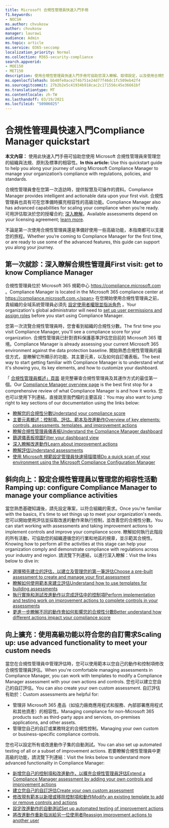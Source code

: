 ```yaml
---
title: Microsoft 合規性管理員快速入門手冊
f1.keywords:
- NOCSH
ms.author: chvukosw
author: chvukosw
manager: laurawi
audience: Admin
ms.topic: article
ms.service: O365-seccomp
localization_priority: Normal
ms.collection: M365-security-compliance
search.appverid:
- MOE150
- MET150
description: 使用合規性管理員快速入門手冊可協助您深入瞭解、取得設定，以及使用合規性管理員。
ms.openlocfilehash: bb40fe0ace2f4b751e24d77f46dc1fc509eb42f4
ms.sourcegitcommit: 27b2b2e5c41934b918cac2c171556c45e36661bf
ms.translationtype: MT
ms.contentlocale: zh-TW
ms.lasthandoff: 03/19/2021
ms.locfileid: "50906025"
---
```

# <a name="compliance-manager-quickstart"></a><span data-ttu-id="ea0f0-103">合規性管理員快速入門</span><span class="sxs-lookup"><span data-stu-id="ea0f0-103">Compliance Manager quickstart</span></span>

<span data-ttu-id="ea0f0-104">**本文內容：** 使用此快速入門手冊可協助您使用 Microsoft 合規性管理員來管理您的組織與法規、原則及標準的相容性。</span><span class="sxs-lookup"><span data-stu-id="ea0f0-104">**In this article:** Use this quickstart guide to help you along your journey of using Microsoft Compliance Manager to manage your organization’s compliance with regulations, policies, and standards.</span></span>

<span data-ttu-id="ea0f0-105">合規性管理員會在您第一次造訪時，提供智慧及可操作的資料。</span><span class="sxs-lookup"><span data-stu-id="ea0f0-105">Compliance Manager provides intelligent and actionable data upon your first visit.</span></span> <span data-ttu-id="ea0f0-106">合規性管理員也具有可在您準備時擴充相容性的高級功能。</span><span class="sxs-lookup"><span data-stu-id="ea0f0-106">Compliance Manager also has advanced capabilities for scaling your compliance when you’re ready.</span></span> <span data-ttu-id="ea0f0-107">可用評估取決於您的授權合約; [深入瞭解](/office365/servicedescriptions/microsoft-365-service-descriptions/microsoft-365-tenantlevel-services-licensing-guidance/microsoft-365-security-compliance-licensing-guidance)。</span><span class="sxs-lookup"><span data-stu-id="ea0f0-107">Available assessments depend on your licensing agreement; [learn more](/office365/servicedescriptions/microsoft-365-service-descriptions/microsoft-365-tenantlevel-services-licensing-guidance/microsoft-365-security-compliance-licensing-guidance).</span></span>

<span data-ttu-id="ea0f0-108">不論是第一次使用合規性管理員還是準備好使用一些高級功能，本指南都可以支援您的旅程。</span><span class="sxs-lookup"><span data-stu-id="ea0f0-108">Whether you’re coming to Compliance Manager for the first time, or are ready to use some of the advanced features, this guide can support you along your journey.</span></span>

## <a name="first-visit-get-to-know-compliance-manager"></a><span data-ttu-id="ea0f0-109">第一次就診：深入瞭解合規性管理員</span><span class="sxs-lookup"><span data-stu-id="ea0f0-109">First visit: get to know Compliance Manager</span></span>

<span data-ttu-id="ea0f0-110">合規性管理員位於 Microsoft 365 規範中心 https://compliance.microsoft.com 。</span><span class="sxs-lookup"><span data-stu-id="ea0f0-110">Compliance Manager is located in the Microsoft 365 compliance center at https://compliance.microsoft.com.</span></span> <span data-ttu-id="ea0f0-111">在您開始使用合規性管理員之前，貴組織的全域系統管理員必須先 [設定使用者權限並指派角色](compliance-manager-setup.md#set-user-permissions-and-assign-roles) 。</span><span class="sxs-lookup"><span data-stu-id="ea0f0-111">Your organization's global administrator will need to [set up user permissions and assign roles](compliance-manager-setup.md#set-user-permissions-and-assign-roles) before you start using Compliance Manager.</span></span>

<span data-ttu-id="ea0f0-112">您第一次流覽合規性管理員時，您會看到組織的合規性分數。</span><span class="sxs-lookup"><span data-stu-id="ea0f0-112">The first time you visit Compliance Manager, you'll see a compliance score for your organization.</span></span> <span data-ttu-id="ea0f0-113">合規性管理員已針對資料保護基準評估您目前的 Microsoft 365 環境。</span><span class="sxs-lookup"><span data-stu-id="ea0f0-113">Compliance Manager is already assessing your current Microsoft 365 environment against the data protection baseline.</span></span> <span data-ttu-id="ea0f0-114">開始熟悉合規性管理員的最佳方式，是瞭解它所顯示的功能、其主要元素，以及如何自訂儀表板。</span><span class="sxs-lookup"><span data-stu-id="ea0f0-114">The best way to start getting familiar with Compliance Manager is to understand what it's showing you, its key elements, and how to customize your dashboard.</span></span>

<span data-ttu-id="ea0f0-115">「 [合規性管理員概述」頁面](compliance-manager.md) 是完整審查合規性管理員及其運作方式的最佳第一個。</span><span class="sxs-lookup"><span data-stu-id="ea0f0-115">Our [Compliance Manager overview page](compliance-manager.md) is the best first stop for a comprehensive review of what Compliance Manager is and how it works.</span></span> <span data-ttu-id="ea0f0-116">您也可以使用下列連結，直接跳至我們檔的主要區段：</span><span class="sxs-lookup"><span data-stu-id="ea0f0-116">You may also want to jump right to key sections of our documentation using the links below:</span></span>

- [<span data-ttu-id="ea0f0-117">瞭解您的合規性分數</span><span class="sxs-lookup"><span data-stu-id="ea0f0-117">Understand your compliance score</span></span>](compliance-manager.md#understanding-your-compliance-score)
- [<span data-ttu-id="ea0f0-118">主要元素概述：控制項、評估、範本及改進動作</span><span class="sxs-lookup"><span data-stu-id="ea0f0-118">Overview of key elements: controls, assessments, templates, and improvement actions</span></span>](compliance-manager.md#key-elements-controls-assessments-templates-improvement-actions)
- [<span data-ttu-id="ea0f0-119">瞭解合規性管理員儀表板</span><span class="sxs-lookup"><span data-stu-id="ea0f0-119">Understand the Compliance Manager dashboard</span></span>](compliance-manager-setup.md#understand-the-compliance-manager-dashboard)
- [<span data-ttu-id="ea0f0-120">篩選儀表板視圖</span><span class="sxs-lookup"><span data-stu-id="ea0f0-120">Filter your dashboard view</span></span>](compliance-manager-setup.md#filtering-your-dashboard-view)
- [<span data-ttu-id="ea0f0-121">深入瞭解改進動作</span><span class="sxs-lookup"><span data-stu-id="ea0f0-121">Learn about improvement actions</span></span>](compliance-manager-setup.md#improvement-actions-page)
- [<span data-ttu-id="ea0f0-122">瞭解評估</span><span class="sxs-lookup"><span data-stu-id="ea0f0-122">Understand assessments</span></span>](compliance-manager.md#assessments)
- [<span data-ttu-id="ea0f0-123">使用 Microsoft 規範設定管理員快速掃描環境</span><span class="sxs-lookup"><span data-stu-id="ea0f0-123">Do a quick scan of your environment using the Microsoft Compliance Configuration Manager</span></span>](compliance-manager-mcca.md)

## <a name="ramping-up-configure-compliance-manager-to-manage-your-compliance-activities"></a><span data-ttu-id="ea0f0-124">斜向向上：設定合規性管理員以管理您的相容性活動</span><span class="sxs-lookup"><span data-stu-id="ea0f0-124">Ramping up: configure Compliance Manager to manage your compliance activities</span></span>

<span data-ttu-id="ea0f0-125">當您熟悉基礎知識後，請先設定專案，以符合組織的需求。</span><span class="sxs-lookup"><span data-stu-id="ea0f0-125">Once you're familiar with the basics, it's time to set things up to meet your organization's needs.</span></span> <span data-ttu-id="ea0f0-126">您可以開始使用評估並採取改進的動作來執行控制，並改善您的合規性分數。</span><span class="sxs-lookup"><span data-stu-id="ea0f0-126">You can start working with assessments and taking improvement actions to implement controls and improve your compliance score.</span></span> <span data-ttu-id="ea0f0-127">瞭解如何執行此階段的所有活動，可協助您的組織遵循您的行業和地區的規章，並示範其合規性。</span><span class="sxs-lookup"><span data-stu-id="ea0f0-127">Knowing how to perform all the activities at this stage can help your organization comply and demonstrate compliance with regulations across your industry and region.</span></span> <span data-ttu-id="ea0f0-128">請流覽下列連結，以進行深入瞭解：</span><span class="sxs-lookup"><span data-stu-id="ea0f0-128">Visit the links below to dive in:</span></span>

- [<span data-ttu-id="ea0f0-129">選擇預先建立的評估，以建立及管理您的第一筆評估</span><span class="sxs-lookup"><span data-stu-id="ea0f0-129">Choose a pre-built assessment to create and manage your first assessment</span></span>](compliance-manager-assessments.md)
- [<span data-ttu-id="ea0f0-130">瞭解如何使用範本來建立評估</span><span class="sxs-lookup"><span data-stu-id="ea0f0-130">Understand how to use templates for building assessments</span></span>](compliance-manager-templates.md)
- [<span data-ttu-id="ea0f0-131">執行實施和測試改進動作以完成評估中的控制項</span><span class="sxs-lookup"><span data-stu-id="ea0f0-131">Perform implementation and testing work on improvement actions to complete controls in your assessments</span></span>](compliance-manager-improvement-actions.md)
- [<span data-ttu-id="ea0f0-132">更進一步瞭解不同的動作會如何影響您的合規性分數</span><span class="sxs-lookup"><span data-stu-id="ea0f0-132">Better understand how different actions impact your compliance score</span></span>](compliance-score-calculation.md)

## <a name="scaling-up-use-advanced-functionality-to-meet-your-custom-needs"></a><span data-ttu-id="ea0f0-133">向上擴充：使用高級功能以符合您的自訂需求</span><span class="sxs-lookup"><span data-stu-id="ea0f0-133">Scaling up: use advanced functionality to meet your custom needs</span></span>

<span data-ttu-id="ea0f0-134">當您在合規性管理員中管理評估時，您可以使用範本以您自己的動作和控制項修改合規性管理員評估。</span><span class="sxs-lookup"><span data-stu-id="ea0f0-134">When you're comfortable managing assessments in Compliance Manager, you can work with templates to modify a Compliance Manager assessment with your own actions and controls.</span></span> <span data-ttu-id="ea0f0-135">您也可以建立您自己的自訂評估。</span><span class="sxs-lookup"><span data-stu-id="ea0f0-135">You can also create your own custom assessment.</span></span> <span data-ttu-id="ea0f0-136">自訂評估有助於：</span><span class="sxs-lookup"><span data-stu-id="ea0f0-136">Custom assessments are helpful for:</span></span>

- <span data-ttu-id="ea0f0-137">管理非 Microsoft 365 產品（如協力廠商應用程式和服務、內部部署應用程式和其他資產）的相容性。</span><span class="sxs-lookup"><span data-stu-id="ea0f0-137">Managing compliance for non-Microsoft 365 products such as third-party apps and  services, on-premises applications, and other assets.</span></span>
- <span data-ttu-id="ea0f0-138">管理您自己的自訂或業務特定的合規性控制。</span><span class="sxs-lookup"><span data-stu-id="ea0f0-138">Managing your own custom or business-specific compliance controls.</span></span>

<span data-ttu-id="ea0f0-139">您也可以設定所有或改進動作子集的自動測試。</span><span class="sxs-lookup"><span data-stu-id="ea0f0-139">You can also set up automated testing of all or a subset of improvement actions.</span></span> <span data-ttu-id="ea0f0-140">若要瞭解合規性管理員中更高級的功能，請流覽下列連結：</span><span class="sxs-lookup"><span data-stu-id="ea0f0-140">Visit the links below to understand more advanced functionality in Compliance Manager:</span></span>

- [<span data-ttu-id="ea0f0-141">新增您自己的控制項和改進動作，以擴充合規性管理員評估</span><span class="sxs-lookup"><span data-stu-id="ea0f0-141">Extend a Compliance Manager assessment by adding your own controls and improvement actions</span></span>](compliance-manager-assessments.md#extend-a-pre-built-assessment)
- [<span data-ttu-id="ea0f0-142">建立您自己的自訂評估</span><span class="sxs-lookup"><span data-stu-id="ea0f0-142">Create your own custom assessment</span></span>](compliance-manager-assessments.md#create-your-own-custom-assessment)
- [<span data-ttu-id="ea0f0-143">修改現有範本以新增或移除控制項和動作</span><span class="sxs-lookup"><span data-stu-id="ea0f0-143">Modify an existing template to add or remove controls and actions</span></span>](compliance-manager-templates.md#modify-a-template)
- [<span data-ttu-id="ea0f0-144">設定改進動作的自動測試</span><span class="sxs-lookup"><span data-stu-id="ea0f0-144">Set up automated testing of improvement actions</span></span>](compliance-manager-setup.md#set-up-automated-testing)
- [<span data-ttu-id="ea0f0-145">將改進動作重新指派給另一位使用者</span><span class="sxs-lookup"><span data-stu-id="ea0f0-145">Reassign improvement actions to another user</span></span>](compliance-manager-setup.md#reassign-improvement-actions-to-another-user)